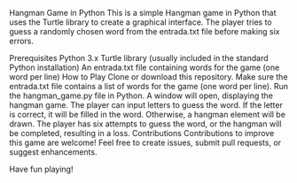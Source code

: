 Hangman Game in Python
This is a simple Hangman game in Python that uses the Turtle library to create a graphical interface. The player tries to guess a randomly chosen word from the entrada.txt file before making six errors.

Prerequisites
Python 3.x
Turtle library (usually included in the standard Python installation)
An entrada.txt file containing words for the game (one word per line)
How to Play
Clone or download this repository.
Make sure the entrada.txt file contains a list of words for the game (one word per line).
Run the hangman_game.py file in Python.
A window will open, displaying the hangman game.
The player can input letters to guess the word.
If the letter is correct, it will be filled in the word. Otherwise, a hangman element will be drawn.
The player has six attempts to guess the word, or the hangman will be completed, resulting in a loss.
Contributions
Contributions to improve this game are welcome! Feel free to create issues, submit pull requests, or suggest enhancements.

Have fun playing!
